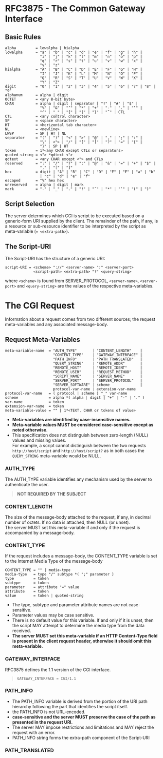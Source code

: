 # RFC3875 - The Common Gateway Interface

## Basic Rules

```
alpha         = lowalpha | hialpha
lowalpha      = "a" | "b" | "c" | "d" | "e" | "f" | "g" | "h" |
                "i" | "j" | "k" | "l" | "m" | "n" | "o" | "p" |
                "q" | "r" | "s" | "t" | "u" | "v" | "w" | "x" |
                "y" | "z"
hialpha       = "A" | "B" | "C" | "D" | "E" | "F" | "G" | "H" |
                "I" | "J" | "K" | "L" | "M" | "N" | "O" | "P" |
                "Q" | "R" | "S" | "T" | "U" | "V" | "W" | "X" |
                "Y" | "Z"
digit         = "0" | "1" | "2" | "3" | "4" | "5" | "6" | "7" | "8" | "9"
alphanum      = alpha | digit
OCTET         = <any 8-bit byte>
CHAR          = alpha | digit | separator | "!" | "#" | "$" |
                "%" | "&" | "’" | "*" | "+" | "-" | "." | "‘" |
                "^" | "_" | "{" | "|" | "}" | "˜" | CTL
CTL           = <any control character>
SP            = <space character>
HT            = <horizontal tab character>
NL            = <newline>
LWSP          = SP | HT | NL
separator     = "(" | ")" | "<" | ">" | "@" | "," | ";" | ":" |
                "\" | <"> | "/" | "[" | "]" | "?" | "=" | "{" |
                "}" | SP | HT
token         = 1*<any CHAR except CTLs or separators>
quoted-string = <"> *qdtext <">
qdtext        = <any CHAR except <"> and CTLs
reserved      = ";" | "/" | "?" | ":" | "@" | "&" | "=" | "+" | "$" |
                "," | "[" | "]"
hex           = digit | "A" | "B" | "C" | "D" | "E" | "F" | "a" | "b"
                | "c" | "d" | "e" | "f"
escaped       = "%" hex hex
unreserved    = alpha | digit | mark
mark          = "-" | "_" | "." | "!" | "˜" | "*" | "’" | "(" | ")"
```

## Script Selection
The server determines which CGI is script to be executed based on a generic-form URI supplied by the client. The remainder of the path, if any, is a resource or sub-resource identifier to be interpreted by the script as meta-variable (`= <extra-path>`).

## The Script-URI
The Script-URI has the structure of a generic URI:
```
script-URI = <scheme> "://" <server-name> ":" <server-port>
             <script-path> <extra-path> "?" <query-string>
```
where `<scheme>` is found from SERVER_PROTOCOL, `<server-name>`,
`<server-port>` and `<query-string>` are the values of the respective
meta-variables.

# The CGI Request
Information about a request comes from two different sources; the request meta-variables and any associated message-body.
## Request Meta-Variables


```
meta-variable-name  = "AUTH_TYPE"       | "CONTENT_LENGTH"    |
                      "CONTENT_TYPE"    | "GATEWAY_INTERFACE" |
                      "PATH_INFO"       | "PATH_TRANSLATED"   |
                      "QUERY_STRING"    | "REMOTE_ADDR"       |
                      "REMOTE_HOST"     | "REMOTE_IDENT"      |
                      "REMOTE_USER"     | "REQUEST_METHOD"    |
                      "SCRIPT_NAME"     | "SERVER_NAME"       |
                      "SERVER_PORT"     | "SERVER_PROTOCOL"   |
                      "SERVER_SOFTWARE" | scheme              |
                      protocol-var-name | extension-var-name
protocol-var-name   = ( protocol | scheme ) "_" var-name
scheme              = alpha *( alpha | digit | "+" | "-" | "." )
var-name            = token
extension-var-name  = token
meta-variable-value = "" | 1*<TEXT, CHAR or tokens of value>
```
- **Meta-variables are identified by case-insensitive names.**
- **Meta-variable values MUST be considered case-sensitive except as noted otherwise.**
- This specification does not distinguish between zero-length (NULL) values and missing values.  
For example, a script cannot distinguish between the two requests `http://host/script` and `http://host/script?` as in both cases the `QUERY_STRING` meta-variable would be NULL.

### AUTH_TYPE
The AUTH_TYPE variable identifies any mechanism used by the server to authenticate the user.
> **NOT REQUIRED BY THE SUBJECT**

### CONTENT_LENGTH
The size of the message-body attached to the request, if any, in decimal number of octets. If no data is attached, then NULL (or unset).  
The server MUST set this meta-variable if and only if the request is accompanied by a message-body.

### CONTENT_TYPE
If the request includes a message-body, the CONTENT_TYPE variable is set to the Internet Media Type of the message-body

```
CONTENT_TYPE = "" | media-type
media-type   = type "/" subtype *( ";" parameter )
type         = token
subtype      = token
parameter    = attribute "=" value
attribute    = token
value        = token | quoted-string
```
- The type, subtype and parameter attribute names are not case-sensitive.
- Parameter values may be case sensitive.
- There is no default value for this variable. If and only if it is unset, then the script MAY attempt to determine the media type from the data received.
- **The server MUST set this meta-variable if an HTTP Content-Type field is present in the client request header, otherwise it should omit this meta-variable.**

### GATEWAY_INTERFACE
RFC3875 defines the 1.1 version of the CGI interface.
> `GATEWAY_INTERFACE = CGI/1.1`

### PATH_INFO
- The PATH_INFO variable is derived from the portion of the URI path hierarchy following the part that identifies the script itself.
- the PATH_INFO is not URL-encoded.
- **case-sensitive and the server MUST preserve the case of the path as presented in the request URI.**
- The server MAY impose restrictions and limitations and MAY reject the request with an error.
- PATH_INFO string forms the extra-path component of the Script-URI

### PATH_TRANSLATED
